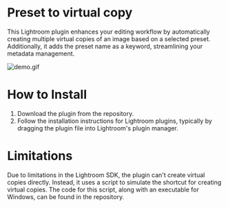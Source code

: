 # Preset to virtual copy
This Lightroom plugin enhances your editing workflow by automatically creating multiple virtual copies of an image based on a selected preset. Additionally, it adds the preset name as a keyword, streamlining your metadata management.

![demo.gif](docs%2Fdemo.gif)

# How to Install
1. Download the plugin from the repository.
2. Follow the installation instructions for Lightroom plugins, typically by dragging the plugin file into Lightroom's plugin manager.

# Limitations
Due to limitations in the Lightroom SDK, the plugin can't create virtual copies directly. Instead, it uses a script to simulate the shortcut for creating virtual copies. The code for this script, along with an executable for Windows, can be found in the repository.
